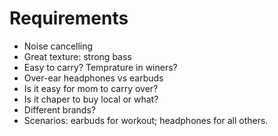 # Requirements
- Noise cancelling
- Great texture: strong bass
- Easy to carry? Temprature in winers?
- Over-ear headphones vs earbuds
- Is it easy for mom to carry over?
- Is it chaper to buy local or what?
- Different brands?
- Scenarios: earbuds for workout; headphones for all others.
